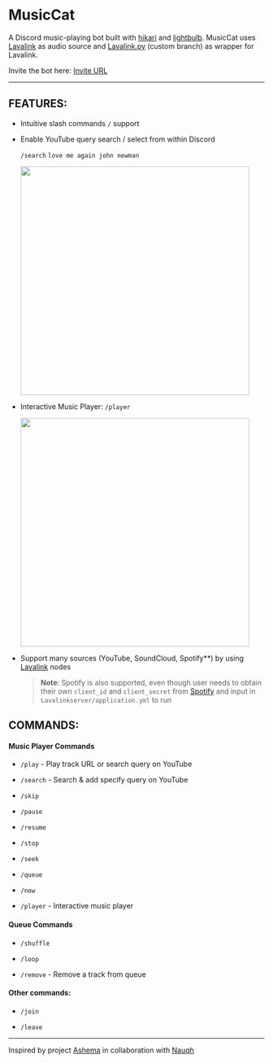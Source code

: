 # MusicCat

A Discord music-playing bot built with [hikari](https://www.hikari-py.dev/) and [lightbulb](https://hikari-lightbulb.readthedocs.io/en/latest/). MusicCat uses [Lavalink](https://github.com/lavalink-devs/Lavalink/tree/master) as audio source and [Lavalink.py](https://github.com/Devoxin/Lavalink.py) (custom branch) as wrapper for Lavalink. 

Invite the bot here: [Invite URL](https://discord.com/api/oauth2/authorize?client_id=1055170653126398013&permissions=0&scope=bot)

---

## FEATURES:

* Intuitive slash commands `/` support 
* Enable YouTube query search / select from within Discord 

    `/search` `love me again john newman`
    
    <img src="https://user-images.githubusercontent.com/83796054/244956435-0cf6bb5f-3331-49f3-9779-7b82a84f6d88.png" width="450">

	
* Interactive Music Player: `/player`
    
    <img src="https://user-images.githubusercontent.com/83796054/244956842-c9ed0952-d7e0-45ac-9fa0-ad085638b990.png" width="450">


* Support many sources (YouTube, SoundCloud, Spotify**) by using [Lavalink](https://github.com/lavalink-devs/Lavalink/tree/master) nodes

	> **Note**: Spotify is also supported, even though user needs to obtain their own `client_id` and `client_secret` from [Spotify](https://developer.spotify.com/dashboard) and input in  `Lavalinkserver/application.yml` to run

  
## COMMANDS:

#### Music Player Commands

* `/play` - Play track URL or search query on YouTube

* `/search`  - Search & add specify query on YouTube

* `/skip`

* `/pause`

* `/resume`

* `/stop`

* `/seek`

* `/queue`

* `/now`

* `/player` - Interactive music player

#### Queue Commands

* `/shuffle` 

* `/loop`

* `/remove` - Remove a track from queue


#### Other commands:

* `/join`

* `/leave`


---
Inspired by project [Ashema](https://github.com/nauqh/Ashema) in collaboration with [Nauqh](https://github.com/nauqh)
